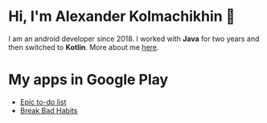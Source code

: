 # Hi, I'm Alexander Kolmachikhin 👋
I am an android developer since 2018. 
I worked with <b>Java</b> for two years and then switched to <b>Kotlin</b>.
More about me [here](https://alexander-kolmachikhin.github.io/).

# My apps in Google Play
- [Epic to-do list](https://play.google.com/store/apps/details?id=kolmachikhin.alexander.epicto_dolist)
- [Break Bad Habits](https://play.google.com/store/apps/details?id=kolmachikhin.alexander.breakbadhabits)
